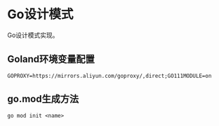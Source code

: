 # Go设计模式

Go设计模式实现。

## Goland环境变量配置

```
GOPROXY=https://mirrors.aliyun.com/goproxy/,direct;GO111MODULE=on
```

## go.mod生成方法

```
go mod init <name>
```